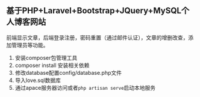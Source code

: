 ## 基于PHP+Laravel+Bootstrap+JQuery+MySQL个人博客网站

前端显示文章，后端登录注册，密码重置（通过邮件认证），文章的增删改查，添加管理员等功能。

1. 安装composer包管理工具
2. composer install 安装相关依赖
3. 修改database配置config/database.php文件
4. 导入love.sql数据库
5. 通过apace服务器访问或者`php artisan serve`启动本地服务
